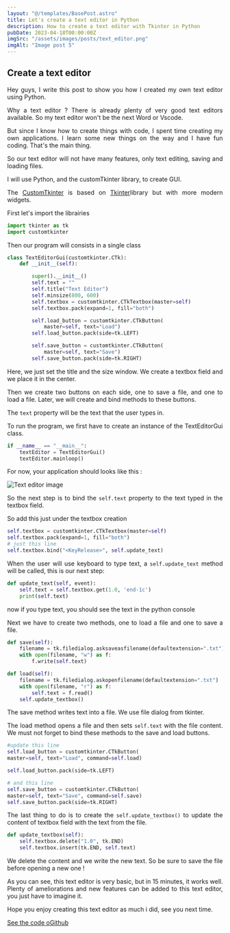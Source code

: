 ```yaml
---
layout: "@/templates/BasePost.astro"
title: Let's create a text editor in Python
description: How to create a text editor with Tkinter in Python
pubDate: 2023-04-18T00:00:00Z
imgSrc: "/assets/images/posts/text_editor.png"
imgAlt: "Image post 5"
---
```


## Create a text editor

<div style="text-align: justify">
Hey guys, I write this post to show you how I created my own text editor using Python.

Why a text editor ? There is already plenty of very good text editors available. So my text editor won't be the next Word or Vscode.

But since I know how to create things with code, I spent time creating my own applications. I learn some new things on the way and I have fun coding. That's the main thing.

So our text editor will not have many features, only text editing, saving and loading files.

I will use Python, and the customTkinter library, to create GUI.

The <a href="https://github.com/TomSchimansky/CustomTkinter" target="_blank"> CustomTkinter</a>
is based on
<a href="https://docs.python.org/fr/3/library/tkinter.html" target="_blank">Tkinter</a>library but with more modern widgets.

First let's import the librairies

```py
import tkinter as tk
import customtkinter
```

Then our program will consists in a single class

```py
class TextEditorGui(customtkinter.CTk):
    def __init__(self):

        super().__init__()
        self.text = ""
        self.title("Text Editor")
        self.minsize(800, 600)
        self.textbox = customtkinter.CTkTextbox(master=self)
        self.textbox.pack(expand=1, fill="both")

        self.load_button = customtkinter.CTkButton(
            master=self, text="Load")
        self.load_button.pack(side=tk.LEFT)

        self.save_button = customtkinter.CTkButton(
            master=self, text="Save")
        self.save_button.pack(side=tk.RIGHT)
```

Here, we just set the title and the size window. We create a textbox field and we place it in the center.

Then we create two buttons on each side, one to save a file, and one to load a file. Later, we will create and bind methods to these buttons.

The `text` property will be the text that the user types in.

To run the program, we first have to create an instance of the TextEditorGui class.

```py
if __name__ == "__main__":
    textEditor = TextEditorGui()
    textEditor.mainloop()
```

For now, your application should looks like this :

![Text editor image](https://community.codenewbie.org/remoteimages/uploads/articles/jearap86ru07p6fftyw8.PNG)

So the next step is to bind the `self.text` property to the text typed in the textbox field.

So add this just under the textbox creation

```py
self.textbox = customtkinter.CTkTextbox(master=self)
self.textbox.pack(expand=1, fill="both")
# just this line
self.textbox.bind("<KeyRelease>", self.update_text)
```

When the user will use keyboard to type text, a `self.update_text` method will be called, this is our next step:

```py
def update_text(self, event):
    self.text = self.textbox.get(1.0, 'end-1c')
    print(self.text)
```

now if you type text, you should see the text in the python console

Next we have to create two methods, one to load a file and one to save a file.

```py
def save(self):
    filename = tk.filedialog.asksaveasfilename(defaultextension=".txt")
    with open(filename, "w") as f:
        f.write(self.text)

def load(self):
    filename = tk.filedialog.askopenfilename(defaultextension=".txt")
    with open(filename, "r") as f:
        self.text = f.read()
    self.update_textbox()
```

The save method writes text into a file. We use file dialog from tkinter.

The load method opens a file and then sets `self.text` with the file content.
We must not forget to bind these methods to the save and load buttons.

```py
#update this line
self.load_button = customtkinter.CTkButton(
master=self, text="Load", command=self.load)

self.load_button.pack(side=tk.LEFT)

# and this line
self.save_button = customtkinter.CTkButton(
master=self, text="Save", command=self.save)
self.save_button.pack(side=tk.RIGHT)
```

The last thing to do is to create the `self.update_textbox()` to update the content of textbox field with the text from the file.

```py
def update_textbox(self):
    self.textbox.delete("1.0", tk.END)
    self.textbox.insert(tk.END, self.text)
```

We delete the content and we write the new text. So be sure to save the file before opening a new one !

As you can see, this text editor is very basic, but in 15 minutes, it works well. Plenty of ameliorations and new features can be added to this text editor, you just have to imagine it.

Hope you enjoy creating this text editor as much i did, see you next time.

<a href="https://github.com/UltraViolet33/Text-Editor" target="_blank">See the code oGithub</a>

</div>
